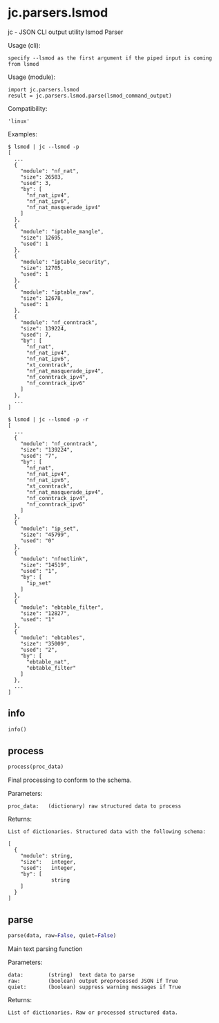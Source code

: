 
# jc.parsers.lsmod
jc - JSON CLI output utility lsmod Parser

Usage (cli):

    specify --lsmod as the first argument if the piped input is coming from lsmod

Usage (module):

    import jc.parsers.lsmod
    result = jc.parsers.lsmod.parse(lsmod_command_output)

Compatibility:

    'linux'

Examples:

    $ lsmod | jc --lsmod -p
    [
      ...
      {
        "module": "nf_nat",
        "size": 26583,
        "used": 3,
        "by": [
          "nf_nat_ipv4",
          "nf_nat_ipv6",
          "nf_nat_masquerade_ipv4"
        ]
      },
      {
        "module": "iptable_mangle",
        "size": 12695,
        "used": 1
      },
      {
        "module": "iptable_security",
        "size": 12705,
        "used": 1
      },
      {
        "module": "iptable_raw",
        "size": 12678,
        "used": 1
      },
      {
        "module": "nf_conntrack",
        "size": 139224,
        "used": 7,
        "by": [
          "nf_nat",
          "nf_nat_ipv4",
          "nf_nat_ipv6",
          "xt_conntrack",
          "nf_nat_masquerade_ipv4",
          "nf_conntrack_ipv4",
          "nf_conntrack_ipv6"
        ]
      },
      ...
    ]

    $ lsmod | jc --lsmod -p -r
    [
      ...
      {
        "module": "nf_conntrack",
        "size": "139224",
        "used": "7",
        "by": [
          "nf_nat",
          "nf_nat_ipv4",
          "nf_nat_ipv6",
          "xt_conntrack",
          "nf_nat_masquerade_ipv4",
          "nf_conntrack_ipv4",
          "nf_conntrack_ipv6"
        ]
      },
      {
        "module": "ip_set",
        "size": "45799",
        "used": "0"
      },
      {
        "module": "nfnetlink",
        "size": "14519",
        "used": "1",
        "by": [
          "ip_set"
        ]
      },
      {
        "module": "ebtable_filter",
        "size": "12827",
        "used": "1"
      },
      {
        "module": "ebtables",
        "size": "35009",
        "used": "2",
        "by": [
          "ebtable_nat",
          "ebtable_filter"
        ]
      },
      ...
    ]


## info
```python
info()
```


## process
```python
process(proc_data)
```

Final processing to conform to the schema.

Parameters:

    proc_data:   (dictionary) raw structured data to process

Returns:

    List of dictionaries. Structured data with the following schema:

    [
      {
        "module": string,
        "size":   integer,
        "used":   integer,
        "by": [
                  string
        ]
      }
    ]


## parse
```python
parse(data, raw=False, quiet=False)
```

Main text parsing function

Parameters:

    data:        (string)  text data to parse
    raw:         (boolean) output preprocessed JSON if True
    quiet:       (boolean) suppress warning messages if True

Returns:

    List of dictionaries. Raw or processed structured data.

